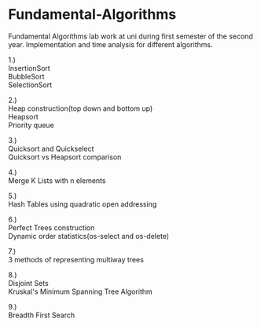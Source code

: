 # Fundamental-Algorithms

Fundamental Algorithms lab work at uni during first semester of the second year.
Implementation and time analysis for different algorithms.

1.) \
InsertionSort \
BubbleSort \
SelectionSort

2.) \
Heap construction(top down and bottom up) \
Heapsort \
Priority queue

3.) \
Quicksort and Quickselect \
Quicksort vs Heapsort comparison

4.) \
Merge K Lists with n elements

5.) \
Hash Tables using quadratic open addressing

6.) \
Perfect Trees construction \
Dynamic order statistics(os-select and os-delete)

7.) \
3 methods of representing multiway trees

8.) \
Disjoint Sets \
Kruskal's Minimum Spanning Tree Algorithm

9.) \
Breadth First Search